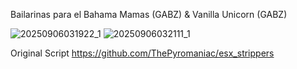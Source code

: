 Bailarinas para el Bahama Mamas (GABZ) & Vanilla Unicorn (GABZ) 

![20250906031922_1](https://github.com/user-attachments/assets/1513e93f-e0c6-4363-ae71-e0e5d87fda17)
![20250906032111_1](https://github.com/user-attachments/assets/3a15358f-cf1d-4a64-87df-70dd8f04120a)

Original Script https://github.com/ThePyromaniac/esx_strippers
